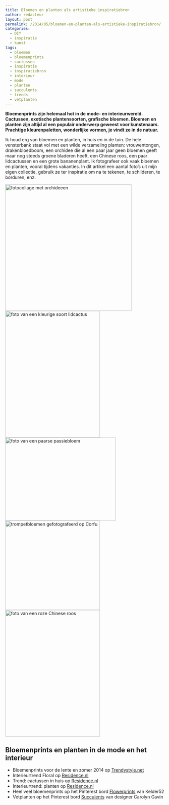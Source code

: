```yaml
---
title: Bloemen en planten als artistieke inspiratiebron
author: redacteur
layout: post
permalink: /2014/05/bloemen-en-planten-als-artistieke-inspiratiebron/
categories:
  - DIY
  - inspiratie
  - kunst
tags:
  - bloemen
  - bloemenprints
  - cactussen
  - inspiratie
  - inspiratiebron
  - interieur
  - mode
  - planten
  - succulents
  - trends
  - vetplanten
---
```

**Bloemenprints zijn helemaal hot in de mode- en interieurwereld. Cactussen, exotische plantensoorten, grafische bloemen. Bloemen en planten zijn altijd al een populair onderwerp geweest voor kunstenaars. Prachtige kleurenpaletten, wonderlijke vormen, je vindt ze in de natuur.**

Ik houd erg van bloemen en planten, in huis en in de tuin. De hele vensterbank staat vol met een wilde verzameling planten: vrouwentongen, drakenbloedboom, een orchidee die al een paar jaar geen bloemen geeft maar nog steeds groene bladeren heeft, een Chinese roos, een paar lidcactussen en een grote bananenplant. Ik fotografeer ook vaak bloemen en planten, vooral tijdens vakanties. In dit artikel een aantal foto&#8217;s uit mijn eigen collectie, gebruik ze ter inspiratie om na te tekenen, te schilderen, te borduren, enz.

<img class="aligncenter wp-image-6537 size-full" title="fotocollage met orchideeen" src="http://www.schildertuin.nl/wordpress/wp-content/uploads/2014/05/orchideeen_collage.jpg" alt="fotocollage met orchideeen" width="400" height="400" />

<img class="aligncenter wp-image-6539 size-full" title="foto van een kleurige soort lidcactus" src="http://www.schildertuin.nl/wordpress/wp-content/uploads/2014/05/lidcactus.jpg" alt="foto van een kleurige soort lidcactus" width="300" height="400" />

<img class="aligncenter wp-image-6540 size-full" title="foto van een paarse passiebloem" src="http://www.schildertuin.nl/wordpress/wp-content/uploads/2014/05/passiebloem.jpg" alt="foto van een paarse passiebloem" width="350" height="263" />

<img class="aligncenter wp-image-6541 size-full" title="trompetbloemen gefotografeerd op Corfu" src="http://www.schildertuin.nl/wordpress/wp-content/uploads/2014/05/rode_bloemen_corfu.jpg" alt="trompetbloemen gefotografeerd op Corfu" width="300" height="282" />

<img class="aligncenter wp-image-6542 size-full" title="foto van een roze Chinese roos" src="http://www.schildertuin.nl/wordpress/wp-content/uploads/2014/05/chinese_roos.jpg" alt="foto van een roze Chinese roos" width="300" height="400" />

## Bloemenprints en planten in de mode en het interieur

  * Bloemenprints voor de lente en zomer 2014 op <a title="Bloemenprints voor de lente en zomer 2014" href="http://www.trendystyle.net/fashion/trends/lente-zomer-2014/bloemenprints/" target="_blank">Trendystyle.net</a>
  * Interieurtrend Floral op <a title="interieurtrend Floral" href="http://www.residence.nl/interieurtrends/41263-interieurtrend-floral/" target="_blank">Residence.nl</a>
  * Trend: cactussen in huis op <a title="trend: cactussen in huis" href="http://www.residence.nl/interieurtrends/41176-trend-cactussen-in-huis/" target="_blank">Residence.nl</a>
  * Interieurtrend: planten op <a title="interieurtrend planten" href="http://www.residence.nl/interieur/interieurtrends/41478-interieurtrend-planten/" target="_blank">Residence.nl</a>
  * Heel veel bloemenprints op het Pinterest bord <a title="veel inspiratie op dit Pinterest bord vol bloemenprints" href="http://www.pinterest.com/Kelder52/flowerprints/" target="_blank">Flowerprints</a> van Kelder52
  * Vetplanten op het Pinterest bord <a title="Pinterest bord Succulents van designer Carolyn Gavin" href="http://www.pinterest.com/carolyn_gavin/succulents/" target="_blank">Succulents</a> van designer Carolyn Gavin